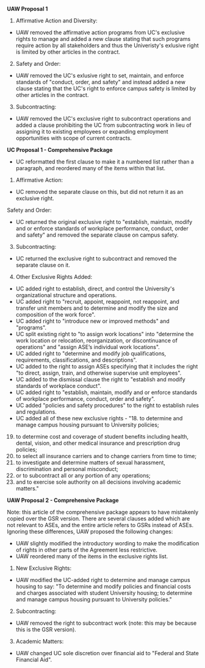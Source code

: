 **UAW Proposal 1**

1. Affirmative Action and Diversity:
- UAW removed the affirmative action programs from UC's exclusive rights to manage and added a new clause stating that such programs require action by all stakeholders and thus the Univeristy's exlusive right is limited by other articles in the contract.

2. Safety and Order:
- UAW removed the UC's exlusive right to set, maintain, and enforce standards of "conduct, order, and safety" and instead added a new clause stating that the UC's right to enforce campus safety is limited by other articles in the contract.

3. Subcontracting:
- UAW removed the UC's exclusive right to subcontract operations and added a clause prohibiting the UC from subcontracting work in lieu of assigning it to existing employees or expanding employment opportunities with scope of current contracts.

**UC Proposal 1 - Comprehensive Package**

- UC reformatted the first clause to make it a numbered list rather than a paragraph, and reordered many of the items within that list.

1. Affirmative Action:
- UC removed the separate clause on this, but did not return it as an exclusive right.

Safety and Order:
- UC returned the original exclusive right to "establish, maintain, modify and or enforce standards of workplace performance, conduct, order and safety" and removed the separate clause on campus safety.

3. Subcontracting:
- UC returned the exclusive right to subcontract and removed the separate clause on it.

4. Other Exclusive Rights Added:
- UC added right to establish, direct, and control the University's organizational structure and operations.
- UC added right to "recruit, appoint, reappoint, not reappoint, and transfer unit members and to determine and modify the size and composition of the work force".
- UC added right to "introduce new or improved methods" and "programs".
- UC split existing right to "to assign work locations" into "determine the work location or relocation, reorganization, or discontinuance of operations" and "assign ASE’s individual work locations".
- UC added right to "determine and modify job qualifications, requirements, classifications, and descriptions".
- UC added to the right to assign ASEs specifying that it includes the right "to direct, assign, train, and otherwise supervise unit employees".
- UC added to the dismissal clause the right to "establish and modify standards of workplace conduct".
- UC added right to "establish, maintain, modify and or enforce standards of workplace performance, conduct, order and safety".
- UC added "policies and safety procedures" to the right to establish rules and regulations.
- UC added all of these new exclusive rights -
"18. to determine and manage campus housing pursuant to University policies;
19. to determine cost and coverage of student benefits including health, dental, vision, and other medical insurance and prescription drug policies;
20. to select all insurance carriers and to change carriers from time to time;
21. to investigate and determine matters of sexual harassment, discrimination and personal misconduct;
22. or to subcontract all or any portion of any operations;
23. and to exercise sole authority on all decisions involving academic matters."

**UAW Proposal 2 - Comprehensive Package**

Note: this article of the comprehensive package appears to have mistakenly copied over the GSR version. There are several clauses added which are not relevant to ASEs, and the entire article refers to GSRs instead of ASEs. Ignoring these differences, UAW proposed the following changes:

- UAW slightly modified the introductory wording to make the modification of rights in other parts of the Agreement less restrictive.
- UAW reordered many of the items in the exclusive rights list.

1. New Exclusive Rights:
- UAW modified the UC-added right to determine and manage campus housing to say: "To determine and modify policies and financial costs and charges associated with student University housing; to determine and manage campus housing pursuant to University policies."

2. Subcontracting:
- UAW removed the right to subcontract work (note: this may be because this is the GSR version).

3. Academic Matters:
- UAW changed UC sole discretion over financial aid to "Federal and State Financial Aid".
